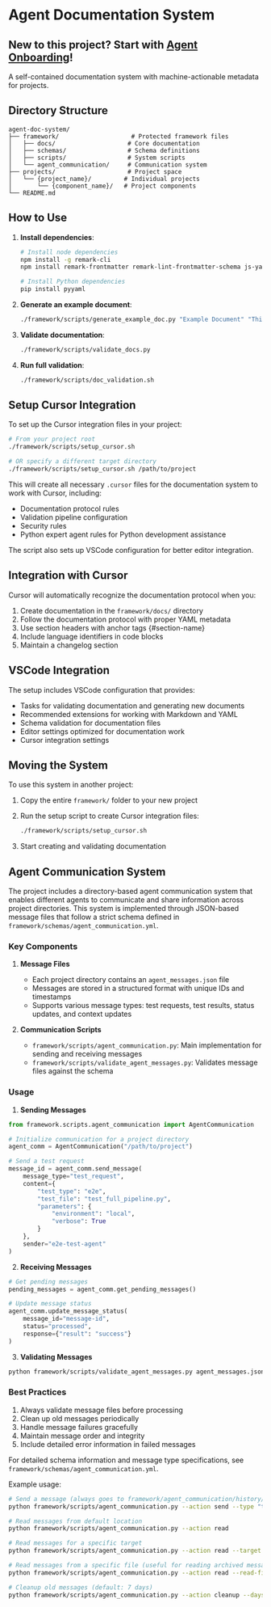 # Agent Documentation System

## New to this project? Start with [Agent Onboarding](framework/docs/agent_onboarding.md)!

A self-contained documentation system with machine-actionable metadata for projects.

## Directory Structure

```
agent-doc-system/
├── framework/                    # Protected framework files
│   ├── docs/                    # Core documentation
│   ├── schemas/                 # Schema definitions
│   ├── scripts/                 # System scripts
│   └── agent_communication/     # Communication system
├── projects/                    # Project space
│   └── {project_name}/         # Individual projects
│       └── {component_name}/   # Project components
└── README.md
```

## How to Use

1. **Install dependencies**:

   ```bash
   # Install node dependencies
   npm install -g remark-cli
   npm install remark-frontmatter remark-lint-frontmatter-schema js-yaml
   
   # Install Python dependencies
   pip install pyyaml
   ```

2. **Generate an example document**:

   ```bash
   ./framework/scripts/generate_example_doc.py "Example Document" "This is an example document for testing" "Your Name"
   ```

3. **Validate documentation**:

   ```bash
   ./framework/scripts/validate_docs.py
   ```

4. **Run full validation**:

   ```bash
   ./framework/scripts/doc_validation.sh
   ```

## Setup Cursor Integration

To set up the Cursor integration files in your project:

```bash
# From your project root
./framework/scripts/setup_cursor.sh

# OR specify a different target directory
./framework/scripts/setup_cursor.sh /path/to/project
```

This will create all necessary `.cursor` files for the documentation system to work with Cursor, including:

- Documentation protocol rules
- Validation pipeline configuration
- Security rules
- Python expert agent rules for Python development assistance

The script also sets up VSCode configuration for better editor integration.

## Integration with Cursor

Cursor will automatically recognize the documentation protocol when you:

1. Create documentation in the `framework/docs/` directory
2. Follow the documentation protocol with proper YAML metadata
3. Use section headers with anchor tags {#section-name}
4. Include language identifiers in code blocks
5. Maintain a changelog section

## VSCode Integration

The setup includes VSCode configuration that provides:

- Tasks for validating documentation and generating new documents
- Recommended extensions for working with Markdown and YAML
- Schema validation for documentation files
- Editor settings optimized for documentation work
- Cursor integration settings

## Moving the System

To use this system in another project:

1. Copy the entire `framework/` folder to your new project
2. Run the setup script to create Cursor integration files:

   ```bash
   ./framework/scripts/setup_cursor.sh
   ```

3. Start creating and validating documentation

## Agent Communication System

The project includes a directory-based agent communication system that enables different agents to communicate and share information across project directories. This system is implemented through JSON-based message files that follow a strict schema defined in `framework/schemas/agent_communication.yml`.

### Key Components

1. **Message Files**
   - Each project directory contains an `agent_messages.json` file
   - Messages are stored in a structured format with unique IDs and timestamps
   - Supports various message types: test requests, test results, status updates, and context updates

2. **Communication Scripts**
   - `framework/scripts/agent_communication.py`: Main implementation for sending and receiving messages
   - `framework/scripts/validate_agent_messages.py`: Validates message files against the schema

### Usage

1. **Sending Messages**

```python
from framework.scripts.agent_communication import AgentCommunication

# Initialize communication for a project directory
agent_comm = AgentCommunication("/path/to/project")

# Send a test request
message_id = agent_comm.send_message(
    message_type="test_request",
    content={
        "test_type": "e2e",
        "test_file": "test_full_pipeline.py",
        "parameters": {
            "environment": "local",
            "verbose": True
        }
    },
    sender="e2e-test-agent"
)
```

2. **Receiving Messages**

```python
# Get pending messages
pending_messages = agent_comm.get_pending_messages()

# Update message status
agent_comm.update_message_status(
    message_id="message-id",
    status="processed",
    response={"result": "success"}
)
```

3. **Validating Messages**

```bash
python framework/scripts/validate_agent_messages.py agent_messages.json
```

### Best Practices

1. Always validate message files before processing
2. Clean up old messages periodically
3. Handle message failures gracefully
4. Maintain message order and integrity
5. Include detailed error information in failed messages

For detailed schema information and message type specifications, see `framework/schemas/agent_communication.yml`.

Example usage:
```bash
# Send a message (always goes to framework/agent_communication/history/agent_messages.json)
python framework/scripts/agent_communication.py --action send --type "test_request" --sender "agent1" --target "agent2" --content '{"action": "process", "data": {"id": 123}}'

# Read messages from default location
python framework/scripts/agent_communication.py --action read

# Read messages for a specific target
python framework/scripts/agent_communication.py --action read --target "agent2"

# Read messages from a specific file (useful for reading archived messages)
python framework/scripts/agent_communication.py --action read --read-file "/path/to/other/messages.json"

# Cleanup old messages (default: 7 days)
python framework/scripts/agent_communication.py --action cleanup --days 14
``` 